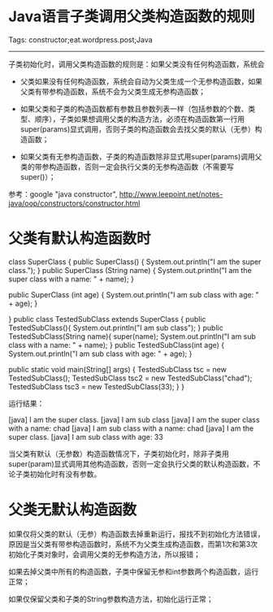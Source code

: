 # Java语言子类调用父类构造函数的规则
Tags: constructor;eat.wordpress.post;Java

------

子类初始化时，调用父类构造函数的规则是：如果父类没有任何构造函数，系统会

 

* 父类如果没有任何构造函数，系统会自动为父类生成一个无参构造函数，如果父类有带参构造函数，系统不会为父类生成无参构造函数；

 

* 如果父类和子类的构造函数都有参数且参数列表一样（包括参数的个数、类型、顺序），子类如果想调用父类的构造方法，必须在构造函数第一行用super(params)显式调用，否则子类的构造函数会去找父类的默认（无参）构造函数；

 

* 如果父类有无参构造函数，子类的构造函数除非显式用super(params)调用父类的带参构造函数，否则一定会执行父类的无参构造函数（不需要写super()）；

 

参考：google "java constructor", http://www.leepoint.net/notes-java/oop/constructors/constructor.html 

 

# 父类有默认构造函数时

 

 class SuperClass { 
  public SuperClass() { 
   System.out.println("I am the super class."); 
  } 
  public SuperClass (String name) { 
   System.out.println("I am the super class with a name: " + name); 
  } 
  
  public SuperClass (int age) { 
   System.out.println("I am sub class with age: " + age); 
  } 
  
 } 
 public class TestedSubClass extends SuperClass { 
  public TestedSubClass(){ 
   System.out.println("I am sub class"); 
  } 
  public TestedSubClass(String name){ 
   super(name); 
   System.out.println("I am sub class with a name: " + name); 
  } 
  public TestedSubClass(int age) { 
   System.out.println("I am sub class with age: " + age); 
  } 
  
  public static void main(String[] args) { 
   TestedSubClass tsc = new TestedSubClass(); 
   TestedSubClass tsc2 = new TestedSubClass("chad"); 
   TestedSubClass tsc3 = new TestedSubClass(33); 
  } 
 } 

 

运行结果：

 

 [java] I am the super class. 
 [java] I am sub class 
 [java] I am the super class with a name: chad 
 [java] I am sub class with a name: chad 
 [java] I am the super class. 
 [java] I am sub class with age: 33

 

当父类有默认（无参数）构造函数情况下，子类初始化时，除非子类用super(param)显式调用其他构造函数，否则一定会执行父类的默认构造函数，不论子类初始化时有没有参数。

 

# 父类无默认构造函数

 

如果仅将父类的默认（无参）构造函数去掉重新运行，报找不到初始化方法错误，原因是当父类有带参构造函数时，系统不为父类生成构造函数，而第1次和第3次初始化子类对象时，会调用父类的无参构造方法，所以报错；

 

如果去掉父类中所有的构造函数，子类中保留无参和int参数两个构造函数，运行正常；

 

如果仅保留父类和子类的String参数构造方法，初始化运行正常；